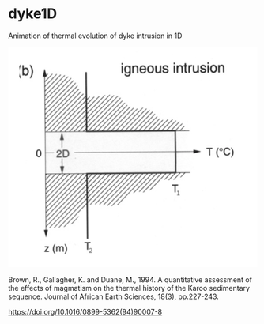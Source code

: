 # dyke1D
Animation of thermal evolution of dyke intrusion in 1D

![Dyke intrusion model](/dyke_model.png?raw=true "Dyke Intrustion Model")

Brown, R., Gallagher, K. and Duane, M., 1994. A quantitative assessment of the effects of magmatism on the thermal history of the Karoo sedimentary sequence. Journal of African Earth Sciences, 18(3), pp.227-243.

https://doi.org/10.1016/0899-5362(94)90007-8
